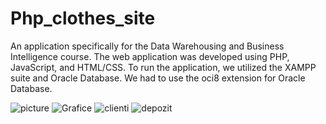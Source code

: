 # Php_clothes_site

An application specifically for the Data Warehousing and Business Intelligence course.
The web application was developed using PHP, JavaScript, and HTML/CSS. To run the application, we utilized the XAMPP suite and Oracle Database.
We had to use the oci8 extension for Oracle Database.

![picture](https://github.com/costin-t/Php_clothes_site/assets/104298934/1259efee-0722-4c30-aad2-80e2d877c4f6)
![Grafice](https://github.com/costin-t/Php_clothes_site/assets/104298934/5b4c3916-52da-4a45-a0ca-bc2f31ac1841)
![clienti](https://github.com/costin-t/Php_clothes_site/assets/104298934/ff813d4f-5fb5-4792-9ce5-05dc42fda518)
![depozit](https://github.com/costin-t/Php_clothes_site/assets/104298934/572f53b9-193c-43d5-a274-dac0e39e1385)
